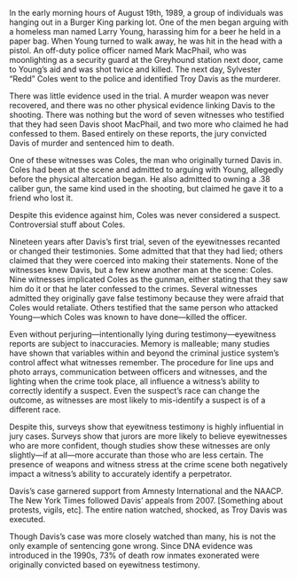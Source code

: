 In the early morning hours of August 19th, 1989, a group of individuals was hanging out in a Burger King parking lot. One of the men began arguing with a homeless man named Larry Young, harassing him for a beer he held in a paper bag. When Young turned to walk away, he was hit in the head with a pistol. An off-duty police officer named Mark MacPhail, who was moonlighting as a security guard at the Greyhound station next door, came to Young’s aid and was shot twice and killed. The next day, Sylvester “Redd” Coles went to the police and identified Troy Davis as the murderer.

There was little evidence used in the trial. A murder weapon was never recovered, and there was no other physical evidence linking Davis to the shooting. There was nothing but the word of seven witnesses who testified that they had seen Davis shoot MacPhail, and two more who claimed he had confessed to them. Based entirely on these reports, the jury convicted Davis of murder and sentenced him to death.

One of these witnesses was Coles, the man who originally turned Davis in. Coles had been at the scene and admitted to arguing with Young, allegedly before the physical altercation began. He also admitted to owning a .38 caliber gun, the same kind used in the shooting, but claimed he gave it to a friend who lost it.

Despite this evidence against him, Coles was never considered a suspect. Controversial stuff about Coles.

Nineteen years after Davis’s first trial, seven of the eyewitnesses recanted or changed their testimonies. Some admitted that that they had lied; others claimed that they were coerced into making their statements. None of the witnesses knew Davis, but a few knew another man at the scene: Coles. Nine witnesses implicated Coles as the gunman, either stating that they saw him do it or that he later confessed to the crimes. Several witnesses admitted they originally gave false testimony because they were afraid that Coles would retaliate. Others testified that the same person who attacked Young—which Coles was known to have done—killed the officer.

Even without perjuring—intentionally lying during testimony—eyewitness reports are subject to inaccuracies. Memory is malleable; many studies have shown that variables within and beyond the criminal justice system’s control affect what witnesses remember. The procedure for line ups and photo arrays, communication between officers and witnesses, and the lighting when the crime took place, all influence a witness’s ability to correctly identify a suspect. Even the suspect’s race can change the outcome, as witnesses are most likely to mis-identify a suspect is of a different race. 

Despite this, surveys show that eyewitness testimony is highly influential in jury cases. Surveys show that jurors are more likely to believe eyewitnesses who are more confident, though studies show these witnesses are only slightly—if at all—more accurate than those who are less certain. The presence of weapons and witness stress at the crime scene both negatively impact a witness’s ability to accurately identify a perpetrator.

Davis’s case garnered support from Amnesty International and the NAACP. The New York Times followed Davis’ appeals from 2007. [Something about protests, vigils, etc]. The entire nation watched, shocked, as Troy Davis was executed.

Though Davis’s case was more closely watched than many, his is not the only example of sentencing gone wrong. Since DNA evidence was introduced in the 1990s, 73% of death row inmates exonerated were originally convicted based on eyewitness testimony. 
